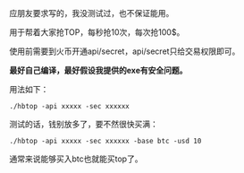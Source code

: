 应朋友要求写的，我没测试过，也不保证能用。 

用于帮着大家抢TOP，每秒抢10次，每次抢100$。  

使用前需要到火币开通api/secret，api/secret只给交易权限即可。  

**最好自己编译，最好假设我提供的exe有安全问题。**      

用法如下：   

	./hbtop -api xxxxx -sec xxxxxx    
	
测试的话，钱别放多了，要不然很快买满：   

	./hbtop -api xxxxx -sec xxxxxx -base btc -usd 10    
	
通常来说能够买入btc也就能买top了。
